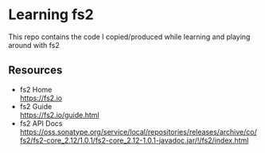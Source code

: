 # Learning fs2

This repo contains the code I copied/produced while learning
and playing around with fs2

## Resources

- fs2 Home<br/>
  https://fs2.io
- fs2 Guide<br/>
  https://fs2.io/guide.html
- fs2 API Docs<br/>
  https://oss.sonatype.org/service/local/repositories/releases/archive/co/fs2/fs2-core_2.12/1.0.1/fs2-core_2.12-1.0.1-javadoc.jar/!/fs2/index.html
